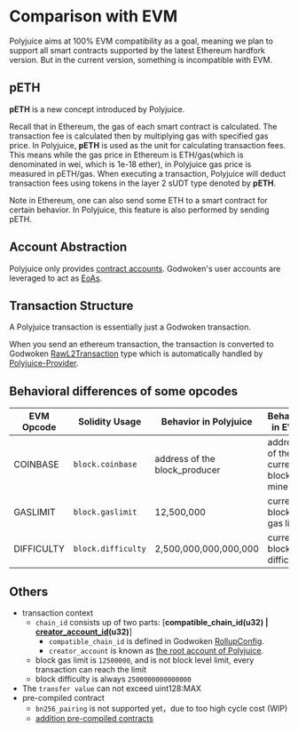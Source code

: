 # Comparison with EVM

Polyjuice aims at 100% EVM compatibility as a goal, meaning we plan to support all smart contracts supported by the latest Ethereum hardfork version. But in the current version, something is incompatible with EVM.

## pETH

**pETH** is a new concept introduced by Polyjuice.

Recall that in Ethereum, the gas of each smart contract is calculated. The transaction fee is calculated then by multiplying gas with specified gas price. In Polyjuice, **pETH** is used as the unit for calculating transaction fees. This means while the gas price in Ethereum is ETH/gas(which is denominated in wei, which is 1e-18 ether), in Polyjuice gas price is measured in pETH/gas. When executing a transaction, Polyjuice will deduct transaction fees using tokens in the layer 2 sUDT type denoted by **pETH**.

Note in Ethereum, one can also send some ETH to a smart contract for certain behavior. In Polyjuice, this feature is also performed by sending pETH.

## Account Abstraction

Polyjuice only provides [contract accounts](https://ethereum.org/en/glossary/#contract-account). Godwoken's user accounts are leveraged to act as [EoAs](https://ethereum.org/en/glossary/#eoa).

## Transaction Structure

A Polyjuice transaction is essentially just a Godwoken transaction.

When you send an ethereum transaction, the transaction is converted to Godwoken [RawL2Transaction](https://github.com/nervosnetwork/godwoken/blob/9a3d92/crates/types/schemas/godwoken.mol#L56-L61) type which is automatically handled by [Polyjuice-Provider](https://github.com/nervosnetwork/polyjuice-provider).

## Behavioral differences of some opcodes

| EVM Opcode | Solidity Usage | Behavior in Polyjuice | Behavior in EVM |
| - | - | - | - |
| COINBASE | `block.coinbase` | address of the block_producer | address of the current block's miner |
| GASLIMIT | `block.gaslimit` | 12,500,000 | current block's gas limit |
| DIFFICULTY | `block.difficulty` | 2,500,000,000,000,000 | current block's difficulty |

## Others

* transaction context
  * `chain_id` consists up of two parts: [**compatible_chain_id(u32) | [creator_account_id]()(u32)**]
    - `compatible_chain_id` is defined in Godwoken [RollupConfig](https://github.com/nervosnetwork/godwoken/blob/acc6614/crates/types/schemas/godwoken.mol#L64).
    - `creator_account` is known as [the root account of Polyjuice](https://github.com/nervosnetwork/godwoken/blob/5735d8f/docs/life_of_a_polyjuice_transaction.md#root-account--deployment).
  * block gas limit is `12500000`, and is not block level limit, every transaction can reach the limit
  * block difficulty is always `2500000000000000`
* The `transfer value` can not exceed uint128:MAX
* pre-compiled contract
  * `bn256_pairing` is not supported yet，due to too high cycle cost (WIP)
  * [addition pre-compiled contracts](Addition-Features.md)
